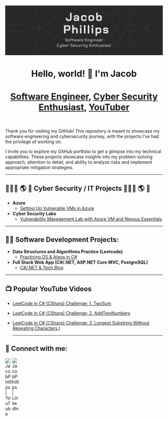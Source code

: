 ![banner](github-banner.png)
<h1 align="center">Hello, world! 👋 I'm Jacob</h1>
<h1 align="center"><a href="https://jacobrphillips.dev/">Software Engineer</a>, <a href="https://www.linkedin.com/in/jacobphillips-dev/">Cyber Security Enthusiast</a>, <a href="https://www.youtube.com/@JP_the_Programmer">YouTuber</a></h1>

 <br />

 Thank you for visiting my GitHub! This repository is meant to showcase my software engineering and cybersecurity journey, with the projects I've had the privilege of working on.

I invite you to explore my GitHub portfolio to get a glimpse into my technical capabilities. These projects showcase insights into my problem-solving approach, attention to detail, and ability to analyze risks and implement appropriate mitigation strategies.



---

<h2>👨🏻‍💻 🌎 🔐 Cyber Security / IT Projects 👨🏻‍💻 🌎 🔐</h2>

  - <b>Azure</b>
    - [Setting Up Vulnerable VMs in Azure](https://github.com/jacobrphillips/Azure-VM-Honeypot/blob/main/README.md)
  - <b>Cyber Security Labs</b>
    - [Vulnerability Management Lab with Azure VM and Nessus Essentials]([https://github.com/jacobrphillips/Vulnerability-Management-Lab](https://github.com/jacobrphillips/Vulnerability-Management-Lab/blob/main/README.md))
    
 ---

<h2>👨‍💻 Software Development Projects:</h2>
 
- <b>Data Structures and Algorithms Practice (Leetcode)</b>
  - [Practicing DS & Algos in C#](https://github.com/jacobrphillips/LeetCode)
- <b>Full Stack Web App (C#/.NET, ASP.NET Core MVC, PostgreSQL)</b>
  - [C#/.NET & Tech Blog](https://github.com/jacobrphillips/YoutubeBlog)</i>

 ---

<h2>📺 Popular YouTube Videos</h2>

- [LeetCode in C# (CSharp) Challenge: 1. TwoSum](https://youtu.be/kIfHPHSKj4o?si=1Bqmc5L4TaPvX3pv)
- [LeetCode in C# (CSharp) Challenge: 2. AddTwoNumbers](https://youtu.be/XA3pzsq8Oew?si=ynzLB0HYA4E56IAH)
- [LeetCode in C# (CSharp) Challenge: 3. Longest Substring Without Repeating Characters.)](https://youtu.be/_ItuEVsvK_c?si=HvpmTJ8GViGB2zv4)
  
  ---

<h2> 🤳 Connect with me:</h2>

[<img align="left" alt="JacobPhillips | YouTube" width="22px" src="https://cdn.jsdelivr.net/npm/simple-icons@v3/icons/youtube.svg" />][youtube]
[<img align="left" alt="JacobPhillips | LinkedIn" width="22px" src="https://cdn.jsdelivr.net/npm/simple-icons@v3/icons/linkedin.svg" />][linkedin]

[youtube]: https://www.youtube.com/@JP_the_Programmer
[linkedin]: https://www.linkedin.com/in/jacobphillips-dev/

<!--
**jacobrphillips/jacobrphillips** is a ✨ _special_ ✨ repository because its `README.md` (this file) appears on your GitHub profile.

Here are some ideas to get you started:

- 🔭 I’m currently working on ...
- 🌱 I’m currently learning ...
- 👯 I’m looking to collaborate on ...
- 🤔 I’m looking for help with ...
- 💬 Ask me about ...
- 📫 How to reach me: ...
- 😄 Pronouns: ...
- ⚡ Fun fact: ...
-->
